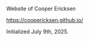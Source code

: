 Website of Cooper Ericksen

<a target="_blank">https://coopericksen.github.io/</a>

Initialized July 9th, 2025.
